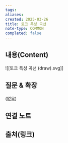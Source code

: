 ```yaml
---
tags:
aliases: 
created: 2025-03-26
title: 토크 특성 곡선
note-type: COMMON
completed: false
---
```


## 내용(Content)

![[토크 특성 곡선 (draw).svg]]




## 질문 & 확장

(없음)

## 연결 노트

## 출처(링크)

